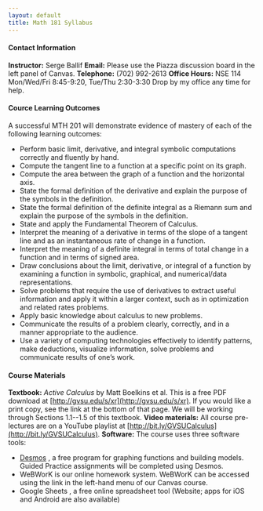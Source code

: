 ```yaml
---
layout: default
title: Math 181 Syllabus
---
```


#### Contact Information
__Instructor:__ Serge Ballif
__Email:__ Please use the Piazza discussion board in the left panel of Canvas.
__Telephone:__ (702) 992-2613
__Office Hours:__ NSE 114 Mon/Wed/Fri 8:45-9:20, Tue/Thu 2:30-3:30 Drop by my office any time for help. 

#### Cource Learning Outcomes
A successful MTH 201 will demonstrate evidence of mastery of each of the following learning outcomes:

* Perform basic limit, derivative, and integral symbolic computations correctly and fluently
by hand.
* Compute the tangent line to a function at a specific point on its graph.
* Compute the area between the graph of a function and the horizontal axis.
* State the formal definition of the derivative and explain the purpose of the symbols in the
definition.
* State the formal definition of the definite integral as a Riemann sum and explain the
purpose of the symbols in the definition.
* State and apply the Fundamental Theorem of Calculus.
* Interpret the meaning of a derivative in terms of the slope of a tangent line and as an
instantaneous rate of change in a function.
* Interpret the meaning of a definite integral in terms of total change in a function and in
terms of signed area.
* Draw conclusions about the limit, derivative, or integral of a function by examining a
function in symbolic, graphical, and numerical/data representations.
* Solve problems that require the use of derivatives to extract useful information and apply it
within a larger context, such as in optimization and related rates problems.
* Apply basic knowledge about calculus to new problems.
* Communicate the results of a problem clearly, correctly, and in a manner appropriate to
the audience.
* Use a variety of computing technologies effectively to identify patterns, make deductions, visualize information, solve problems and communicate results of one’s work.

#### Course Materials
__Textbook:__ _Active Calculus_ by Matt Boelkins et al. This is a free PDF download at
[http://gvsu.edu/s/xr](http://gvsu.edu/s/xr). If you would like a print copy, see the link at the bottom of that page. We will be working through Sections 1.1--1.5 of this textbook.
__Video materials:__ All course pre-lectures are on a YouTube playlist at [http://bit.ly/GVSUCalculus](http://bit.ly/GVSUCalculus).
__Software:__ The course uses three software tools:
* [Desmos](https//desmos.com) , a free program for graphing functions and building models. Guided Practice assignments will be completed using Desmos.
* WeBWorK is our online homework system. WeBWorK can be accessed using the link in the left-hand menu of our Canvas course.
* Google Sheets , a free online spreadsheet tool (Website; apps for iOS and Android are
also available)

